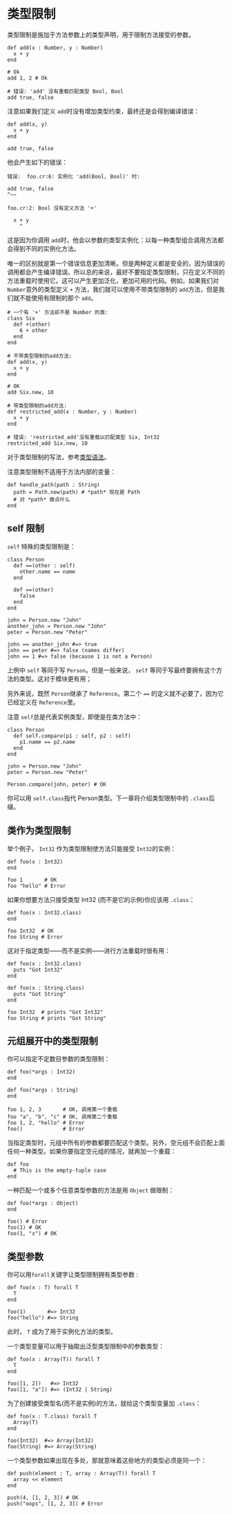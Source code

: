 # 类型限制

类型限制是施加于方法参数上的类型声明，用于限制方法接受的参数。

```crystal
def add(x : Number, y : Number)
  x + y
end

# Ok
add 1, 2 # Ok

# 错误: 'add' 没有重载匹配类型 Bool, Bool
add true, false
```

注意如果我们定义 `add`时没有增加类型约束，最终还是会得到编译错误：

```crystal
def add(x, y)
  x + y
end

add true, false
```

他会产生如下的错误：

```
错误:  foo.cr:6: 实例化 'add(Bool, Bool)' 时:

add true, false
^~~

foo.cr:2: Bool 没有定义方法 '+' 

  x + y
    ^
```

这是因为你调用 `add`时，他会以参数的类型实例化：以每一种类型组合调用方法都会得到不同的实例化方法。

唯一的区别就是第一个错误信息更加清晰。但是两种定义都是安全的，因为错误的调用都会产生编译错误。所以总的来说，最好不要指定类型限制，只在定义不同的方法重载时使用它。这可以产生更加泛化，更加可用的代码。例如，如果我们对`Number`意外的类型定义 `+` 方法，我们就可以使用不带类型限制的 `add`方法，但是我们就不能使用有限制的那个 `add`。

```crystal
# 一个有 '+' 方法却不是 Number 的类:
class Six
  def +(other)
    6 + other
  end
end

# 不带类型限制的add方法:
def add(x, y)
  x + y
end

# OK
add Six.new, 10

# 带类型限制的add方法:
def restricted_add(x : Number, y : Number)
  x + y
end

# 错误: 'restricted_add'没有重载以匹配类型 Six, Int32
restricted_add Six.new, 10
```

对于类型限制的写法，参考[类型语法](type_grammar.html)。

注意类型限制不适用于方法内部的变量：

```crystal
def handle_path(path : String)
  path = Path.new(path) # *path* 现在是 Path
  # 对 *path* 做点什么
end
```

## self 限制

`self` 特殊的类型限制是：

```crystal
class Person
  def ==(other : self)
    other.name == name
  end

  def ==(other)
    false
  end
end

john = Person.new "John"
another_john = Person.new "John"
peter = Person.new "Peter"

john == another_john #=> true
john == peter #=> false (names differ)
john == 1 #=> false (because 1 is not a Person)
```

上例中 `self` 等同于写 `Person`。但是一般来说， `self` 等同于写最终要拥有这个方法的类型。这对于模块更有用；

另外来说，既然 `Person`继承了 `Reference`。第二个 `==` 的定义就不必要了，因为它已经定义在 `Reference`里。

注意 `self`总是代表实例类型，即使是在类方法中：

```crystal
class Person
  def self.compare(p1 : self, p2 : self)
    p1.name == p2.name
  end
end

john = Person.new "John"
peter = Person.new "Peter"

Person.compare(john, peter) # OK
```

你可以用 `self.class`指代 Person类型。下一章将介绍类型限制中的 `.class`后缀。

## 类作为类型限制

举个例子， `Int32` 作为类型限制使方法只能接受 `Int32`的实例：

```crystal
def foo(x : Int32)
end

foo 1       # OK
foo "hello" # Error
```

如果你想要方法只接受类型 Int32 (而不是它的示例)你应该用 `.class`：

```crystal
def foo(x : Int32.class)
end

foo Int32  # OK
foo String # Error
```

这对于指定类型——而不是实例——进行方法重载时很有用：

```crystal
def foo(x : Int32.class)
  puts "Got Int32"
end

def foo(x : String.class)
  puts "Got String"
end

foo Int32  # prints "Got Int32"
foo String # prints "Got String"
```

## 元组展开中的类型限制

你可以指定不定数目参数的类型限制：

```crystal
def foo(*args : Int32)
end

def foo(*args : String)
end

foo 1, 2, 3       # OK, 调用第一个重载
foo "a", "b", "c" # OK, 调用第二个重载
foo 1, 2, "hello" # Error
foo()             # Error
```

当指定类型时，元组中所有的参数都要匹配这个类型。另外，空元组不会匹配上面任何一种类型。如果你要指定空元组的情况，就再加一个重载：

```crystal
def foo
  # This is the empty-tuple case
end
```

一种匹配一个或多个任意类型参数的方法是用 `Object` 做限制：

```crystal
def foo(*args : Object)
end

foo() # Error
foo(1) # OK
foo(1, "x") # OK
```

## 类型参数

你可以用`forall`关键字让类型限制拥有类型参数 :

```crystal
def foo(x : T) forall T
  T
end

foo(1)       #=> Int32
foo("hello") #=> String
```

此时， `T` 成为了用于实例化方法的类型。

一个类型变量可以用于抽取出泛型类型限制中的参数类型：

```crystal
def foo(x : Array(T)) forall T
  T
end

foo([1, 2])   #=> Int32
foo([1, "a"]) #=> (Int32 | String)
```

为了创建接受类型名(而不是实例)的方法，就给这个类型变量加 `.class`：

```crystal
def foo(x : T.class) forall T
  Array(T)
end

foo(Int32)  #=> Array(Int32)
foo(String) #=> Array(String)
```

一个类型参数如果出现在多处，那就意味着这些地方的类型必须是同一个：

```crystal
def push(element : T, array : Array(T)) forall T
  array << element
end

push(4, [1, 2, 3]) # OK
push("oops", [1, 2, 3]) # Error
```

